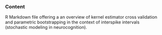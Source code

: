 ### Content

R Markdown file offering a an overview of kernel estimator cross validation and parametric bootstrapping in the context of interspike intervals (stochastic modeling in neurocognition). 
